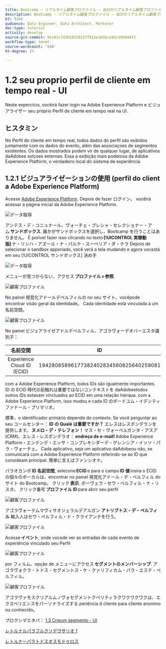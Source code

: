 ```yaml
---
title: Bootcamp — リアルタイム顧客プロファイル — 自分のリアルタイム顧客プロファイルを視覚化 — UI — ブラジル
description: Bootcamp — リアルタイム顧客プロファイル — 自分のリアルタイム顧客プロファイルを視覚化 — UI — ブラジル
kt: 5342
audience: Data Engineer, Data Architect, Marketer
doc-type: tutorial
activity: develop
source-git-commit: 9cc01c7d3018319137f915e103bce9dc39b0d472
workflow-type: tm+mt
source-wordcount: '534'
ht-degree: 2%

---
```


# 1.2 seu proprio perfil de cliente em tempo real - UI

Neste expercício, vocêirá fazer login na Adobe Experience Platform e ビジュアライザー seu próprio Perfil de cliente em tempo real na UI.

## ヒスタミン

No Perfil do cliente em tempo real, todos dados do perfil são exibidos juntamente com os dados do evento, além das associaçoes de segmentos existentes. Os dados mostrados podem vir de qualquer lugar, de aplicativos daAdobee solçoes externas. Essa a exibição mais poderosa da Adobe Experience Platform, o verdadeiro local do sistema de experiência.

## 1.2.1 ビジュアライゼーションの使用 (perfil do client a Adobe Experience Platform)

Acesse [Adobe Experience Platform](https://experience.adobe.com/platform). Depois de fazer ログイン， vocêirá acessar a página inicial da Adobe Experience Platform.

![データ取得](./images/home.png)

アンテス・デ・コニュナール、ヴォーチェ・プレシャ・セレクショナー・アム **サンドボックス**. 誰かがサンドボックスを選択し、Bootcamp を行うことはありません。 É porivel fazer isso clicando no texto **[!UICONTROL 実稼動版]** ナ・リンハ・アズール・ナ・パルテ・スーペリア・ダ・テラ Depois de selecionar o sandbox apporiado, você verá a tela mudando e agora vocestá em seu [!UICONTROL サンドボックス] 決め手

![データ取得](./images/sb1.png)

メニューが見つからない、アクセス **プロファイル** e **参照**.

![顧客プロファイル](./images/homemenu.png)

No painel 視覚化アドールデペルフィルの no seu サイト、vocêpode encontrar visão geral da identidade。 Cada identidade está vinculada a um 名前空間。

![顧客プロファイル](./images/identities.png)

No painel ビジュアライゼアドルデペルフィル、アゴラヴォーデオバーエスタ識別子：

| 名前空間 | ID |
|:-------------:| :---------------:|
| Experience Cloud ID (ECID) | 19428085896177382402834560825640259081 |

com a Adobe Experience Platform, todos IDs são igualmente importantes. ID の ECID 時代の前触れは重要ではないコンテキストを daAdobeetodos outros IDs estavam vincluados ao ECID em uma relação hierqua. com a Adobe Experience Platform, isso mudou e cada ID のポードユム・イデンティファドール・プリマリオ。

標準，o identificador primário depende do contexto. Se você perguntar ao seu コールセンター： **ID の Qualé は重要ですか？** エレスはレスポンデランを提供します。 **ヌメロ・デ・テレフォン！** マス・セ・ヴォーペルガンタ・アスア (CRM)、エレス・レスポンデラオ： **endreço de e-mail!** Adobe Experience Platform・エンテンデ・エッサ・コンプレキシダーデ・ゲレンシア・イッソ・パラ・ヴォーチェ。 Cada aplicativo, seja um aplicativo daAdobeou não, se comunicará com a Adobe Experience Platform referindo-se ao ID que consideam principal. 簡単に言えばファンシオナ。

パラオカンポ **ID 名前空間**, selecone **ECID** e para o campo **ID 値** insira o ECID の個々のボーカルは、encontrar no painel 視覚化アドール・デ・ペルフィル do サイト do Bootcamp。 クリック **表示**. ボーヴェラ・セウ・ペルフィル・ナ・リスタ。 クリック番号 **プロファイル ID** para abrir seu perfil

![顧客プロファイル](./images/popupecid.png)

アゴラヴォーテムマヴィサオジェラルデアルガン **アトリブトス・デ・ペルフィル** 輸入人はセウ・ペルフィル・ド・クライアンテを行う。

![顧客プロファイル](./images/profile.png)

Acesse **イベント**, onde vocede ver as entradas de cada evento de experiência vinculado seu Perfil

![顧客プロファイル](./images/profileee.png)

por フィルム、opção de メニューにアクセス **セグメントのメンバーシップ**. アゴラヴォクラ・トドス・セグメントス・ケ・クァリフィカム・パラ・エステ・ペルフィル。

![顧客プロファイル](./images/profileseg.png)

アゴラヴァモスクリアルムノヴォセグメントクペリティラクワクワクワクは、エクスペリエンスをパーソナライズする periência d cliente para cliente anonimo ou conhecido。

プロクシマエタパ： [1.3 Crieum segmento - UI](./ex3.md)

[レトルナルパラフルクソデウサリオ 1](./uc1.md)

[レトルナーパラトドスオスモドゥロス](../../overview.md)

